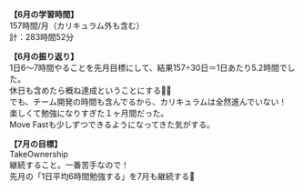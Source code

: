 **【6月の学習時間】**<br>
157時間/月（カリキュラム外も含む）<br>
計：283時間52分<br>

**【6月の振り返り】**<br>
1日6〜7時間やることを先月目標にして、結果157÷30日＝1日あたり5.2時間でした。<br>
休日も含めたら概ね達成ということにする🙌🏻<br>
でも、チーム開発の時間も含んでるから、カリキュラムは全然進んでいない！<br>
楽しくて勉強になりすぎた１ヶ月間だった。<br>
Move Fastも少しずつできるようになってきた気がする。<br>

**【7月の目標】**<br>
TakeOwnership<br>
継続すること。一番苦手なので！<br>
先月の「1日平均6時間勉強する」を7月も継続する🐢<br>
